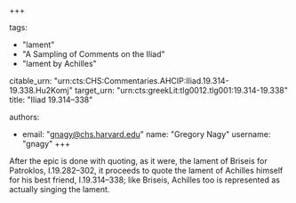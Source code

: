 +++

tags:
- "lament"
- "A Sampling of Comments on the Iliad"
- "lament by Achilles"

citable_urn: "urn:cts:CHS:Commentaries.AHCIP:Iliad.19.314-19.338.Hu2Komj"
target_urn: "urn:cts:greekLit:tlg0012.tlg001:19.314-19.338"
title: "Iliad 19.314–338"

authors:
- email: "gnagy@chs.harvard.edu"
  name: "Gregory Nagy"
  username: "gnagy"
+++

<p>After the epic is done with quoting, as it were, the lament of Briseis for Patroklos, I.19.282–302, it proceeds to quote the lament of Achilles himself for his best friend, I.19.314–338; like Briseis, Achilles too is represented as actually singing the lament.</p>